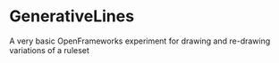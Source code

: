 # GenerativeLines
A very basic OpenFrameworks experiment for drawing and re-drawing variations of a ruleset
